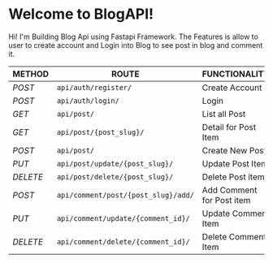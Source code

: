 # Welcome to BlogAPI!

Hi! I'm Building Blog Api using Fastapi Framework.
The Features is allow to user to create account and Login into Blog to see post in blog and comment it.

| METHOD| ROUTE | FUNCTIONALITY | ACCESS |
|----------|----------|----------|----------|
| *POST*  | ```api/auth/register/```   | Create Account   | All User   |
|  *POST*  | ```api/auth/login/```   | Login   | All User  |
| *GET*   | ```api/post/```   | List all Post   | All User|
| *GET*   | ```api/post/{post_slug}/```   | Detail for Post Item| All User|
| *POST*   | ```api/post/```   | Create New Post   | Superuser   |
| *PUT*   | ```api/post/update/{post_slug}/```   | Update Post Item | Superuser   |
| *DELETE*   | ```api/post/delete/{post_slug}/```   | Delete Post item   | Superuser   |
| *POST*   | ```api/comment/post/{post_slug}/add/```   | Add Comment for Post item | All User |
| *PUT*   | ```api/comment/update/{comment_id}/```   | Update Comment Item | All User |
| *DELETE*   | ```api/comment/delete/{comment_id}/```   | Delete Comment Item  | All User |
